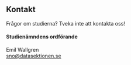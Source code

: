 ## Kontakt

Frågor om studierna? Tveka inte att kontakta oss!

#### Studienämndens ordförande

Emil Wallgren</br>
[sno@datasektionen.se](mailto:sno@datasektionen.se)
